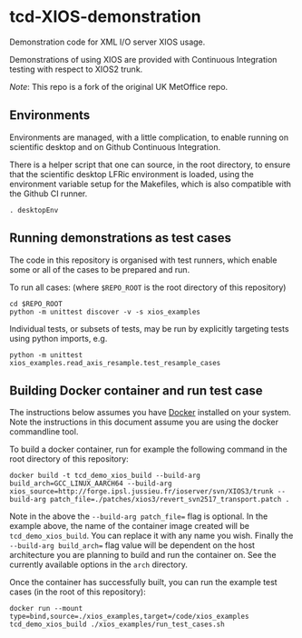 # tcd-XIOS-demonstration

Demonstration code for XML I/O server XIOS usage.

Demonstrations of using XIOS are provided with Continuous Integration testing with respect to XIOS2 trunk.

<em>Note</em>: This repo is a fork of the original UK MetOffice repo.

## Environments

Environments are managed, with a little complication, to enable running on scientific desktop and on Github  Continuous Integration.

There is a helper script that one can source, in the root directory, to ensure that the scientific desktop LFRic environment is loaded, using the environment variable setup for the Makefiles, which is also compatible with the Github CI runner.

`. desktopEnv`

## Running demonstrations as test cases

The code in this repository is organised with test runners, which enable some or all of the cases to be prepared and run.

To run all cases:
(where `$REPO_ROOT` is the root directory of this repository)

```
cd $REPO_ROOT
python -m unittest discover -v -s xios_examples
```

Individual tests, or subsets of tests, may be run by explicitly targeting tests using python imports, e.g.

```
python -m unittest xios_examples.read_axis_resample.test_resample_cases
```

## Building Docker container and run test case

The instructions below assumes you have [Docker](https://docs.docker.com/engine/install/) installed on your system. Note the instructions in this document assume you are using the docker commandline tool. 

To build a docker container, run for example the following command in the root directory of this repository:

```
docker build -t tcd_demo_xios_build --build-arg build_arch=GCC_LINUX_AARCH64 --build-arg xios_source=http://forge.ipsl.jussieu.fr/ioserver/svn/XIOS3/trunk --build-arg patch_file=./patches/xios3/revert_svn2517_transport.patch .
```

Note in the above the `--build-arg patch_file=` flag is optional. In the example above, the name of the container image created will be `tcd_demo_xios_build`. You can replace it with any name you wish. Finally the `--build-arg build_arch=` flag value will be dependent on the host architecture you are planning to build and run the container on. See the currently available options in the `arch` directory.  

Once the container has successfully built, you can run the example test cases (in the root of this repository):

```
docker run --mount type=bind,source=./xios_examples,target=/code/xios_examples tcd_demo_xios_build ./xios_examples/run_test_cases.sh
```
